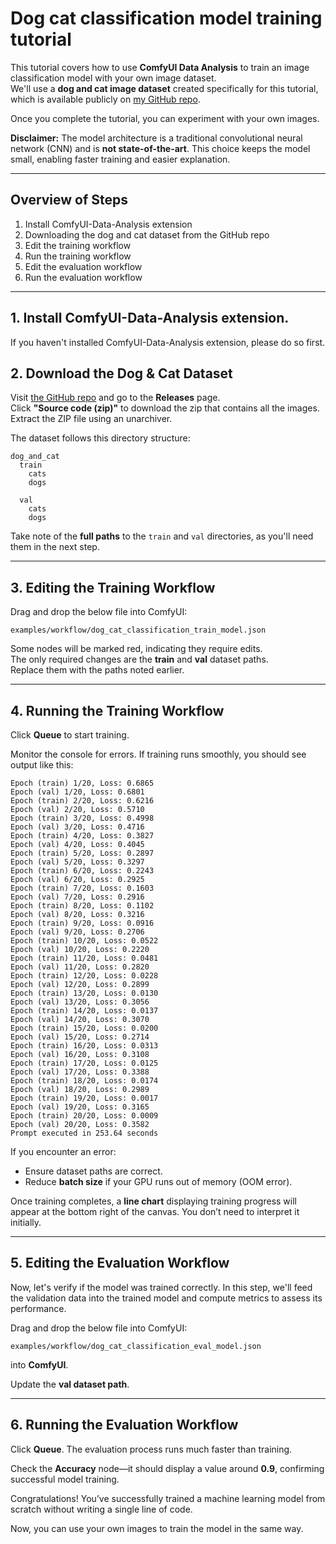 # Dog cat classification model training tutorial
This tutorial covers how to use **ComfyUI Data Analysis** to train an image classification model with your own image dataset.  
We'll use a **dog and cat image dataset** created specifically for this tutorial, which is available publicly on [my GitHub repo](https://github.com/HowToSD/dog_and_cat_dataset).  

Once you complete the tutorial, you can experiment with your own images.

**Disclaimer:** The model architecture is a traditional convolutional neural network (CNN) and is **not state-of-the-art**. This choice keeps the model small, enabling faster training and easier explanation.

---

## Overview of Steps
1. Install ComfyUI-Data-Analysis extension
2. Downloading the dog and cat dataset from the GitHub repo
3. Edit the training workflow  
4. Run the training workflow  
5. Edit the evaluation workflow
6. Run the evaluation workflow

---
## 1. Install ComfyUI-Data-Analysis extension.
If you haven't installed ComfyUI-Data-Analysis extension, please do so first.

## 2. Download the Dog & Cat Dataset  

Visit [the GitHub repo](https://github.com/HowToSD/dog_and_cat_dataset) and go to the **Releases** page.  
Click **"Source code (zip)"** to download the zip that contains all the images.  
Extract the ZIP file using an unarchiver.  

The dataset follows this directory structure:  

```
dog_and_cat
  train
    cats
    dogs

  val
    cats
    dogs
```


Take note of the **full paths** to the `train` and `val` directories, as you'll need them in the next step.

---

## 3. Editing the Training Workflow

Drag and drop the below file into ComfyUI:  
```
examples/workflow/dog_cat_classification_train_model.json
```
Some nodes will be marked red, indicating they require edits.  
The only required changes are the **train** and **val** dataset paths.  
Replace them with the paths noted earlier.

---

## 4. Running the Training Workflow  

Click **Queue** to start training.  

Monitor the console for errors. If training runs smoothly, you should see output like this:

```
Epoch (train) 1/20, Loss: 0.6865
Epoch (val) 1/20, Loss: 0.6801
Epoch (train) 2/20, Loss: 0.6216
Epoch (val) 2/20, Loss: 0.5710
Epoch (train) 3/20, Loss: 0.4998
Epoch (val) 3/20, Loss: 0.4716
Epoch (train) 4/20, Loss: 0.3827
Epoch (val) 4/20, Loss: 0.4045
Epoch (train) 5/20, Loss: 0.2897
Epoch (val) 5/20, Loss: 0.3297
Epoch (train) 6/20, Loss: 0.2243
Epoch (val) 6/20, Loss: 0.2925
Epoch (train) 7/20, Loss: 0.1603
Epoch (val) 7/20, Loss: 0.2916
Epoch (train) 8/20, Loss: 0.1102
Epoch (val) 8/20, Loss: 0.3216
Epoch (train) 9/20, Loss: 0.0916
Epoch (val) 9/20, Loss: 0.2706
Epoch (train) 10/20, Loss: 0.0522
Epoch (val) 10/20, Loss: 0.2220
Epoch (train) 11/20, Loss: 0.0481
Epoch (val) 11/20, Loss: 0.2820
Epoch (train) 12/20, Loss: 0.0228
Epoch (val) 12/20, Loss: 0.2899
Epoch (train) 13/20, Loss: 0.0130
Epoch (val) 13/20, Loss: 0.3056
Epoch (train) 14/20, Loss: 0.0137
Epoch (val) 14/20, Loss: 0.3070
Epoch (train) 15/20, Loss: 0.0200
Epoch (val) 15/20, Loss: 0.2714
Epoch (train) 16/20, Loss: 0.0313
Epoch (val) 16/20, Loss: 0.3108
Epoch (train) 17/20, Loss: 0.0125
Epoch (val) 17/20, Loss: 0.3388
Epoch (train) 18/20, Loss: 0.0174
Epoch (val) 18/20, Loss: 0.2989
Epoch (train) 19/20, Loss: 0.0017
Epoch (val) 19/20, Loss: 0.3165
Epoch (train) 20/20, Loss: 0.0009
Epoch (val) 20/20, Loss: 0.3582
Prompt executed in 253.64 seconds
```

If you encounter an error:  
- Ensure dataset paths are correct.  
- Reduce **batch size** if your GPU runs out of memory (OOM error).  

Once training completes, a **line chart** displaying training progress will appear at the bottom right of the canvas. You don’t need to interpret it initially.

---

## 5. Editing the Evaluation Workflow
Now, let's verify if the model was trained correctly. In this step, we'll feed the validation data into the trained model and compute metrics to assess its performance.

Drag and drop the below file into ComfyUI:  
```
examples/workflow/dog_cat_classification_eval_model.json
```

into **ComfyUI**.  

Update the **val dataset path**.

---

## 6. Running the Evaluation Workflow  

Click **Queue**. The evaluation process runs much faster than training.  

Check the **Accuracy** node—it should display a value around **0.9**, confirming successful model training.

Congratulations! You’ve successfully trained a machine learning model from scratch without writing a single line of code.

Now, you can use your own images to train the model in the same way.